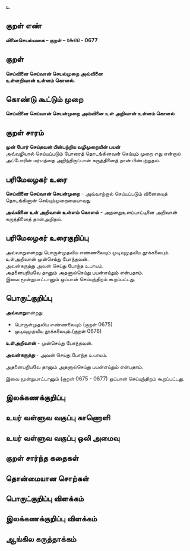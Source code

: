 உ

## குறள் எண் 

**வினைசெயல்வகை – குறள் – ௦௬௭௭ - 0677**

## குறள் 

**செய்வினை செய்வான் செயல்முறை அவ்வினை  
உள்ளறிவான் உள்ளம் கொளல்.**  

## கொண்டு கூட்டும் முறை

**செய்வினை செய்வான் செயன்முறை அவ்வினை உள் அறிவான் உள்ளம் கொளல்**  

## குறள் சாரம் 

**முன் போர் செய்தவன் பின்பற்றிய வழிமுறையின் பயன்**  
அவ்வழியால் செய்யப்படும் போரைத் தொடங்கினவன் செய்யும் முறை எது என்றால் அப்போரின் மர்மத்தை அறிந்திருப்பான் கருத்தினைத் தான் பின்பற்றுதல்.  

## பரிமேலழகர் உரை

**செய்வினை செய்வான் செயன்முறை** - அவ்வாற்றால் செய்யப்படும் வினையைத் தொடங்கினான் செய்யும்முறைமையாவது  

**அவ்வினை உள் அறிவான் உள்ளம் கொளல்** - அதனதுஉளப்பாட்டினை அறிவான் கருத்தினைத் தான்அறிதல். 

## பரிமேலழகர் உரைகுறிப்பு   

அவ்வாறுஎன்றது பொருள்முதலிய எண்ணலையும் முடிவுமுதலிய தூக்கலையும்.  
உள்அறிவான் முன்செய்து போந்தவன்.  
அவன்கருத்து அவன் செய்து போந்த உபாயம்.  
அதனையறியவே தானும் அதனால்செய்து பயன்எய்தும் என்பதாம்.  
இவை மூன்றுபாட்டானும் ஒப்பான் செய்யுந்திறம் கூறப்பட்டது.    

## பொருட்குறிப்பு 

**அவ்வாறு**என்றது  
* பொருள்முதலிய எண்ணலையும் (குறள் 0675)
* முடிவுமுதலிய தூக்கலையும்.(குறள் 0676)  

**உள்அறிவான்** - முன்செய்து போந்தவன்.  

**அவன்கருத்து** - அவன் செய்து போந்த உபாயம்.  

அதனையறியவே தானும் அதனால்செய்து பயன்எய்தும் என்பதாம்.  

இவை மூன்றுபாட்டானும் (குறள் 0675 - 0677) ஒப்பான் செய்யுந்திறம் கூறப்பட்டது.    

## இலக்கணக்குறிப்பு  


## உயர் வள்ளுவ வகுப்பு காணொளி


## உயர் வள்ளுவ வகுப்பு ஒலி அமைவு 

 
## குறள் சார்ந்த கதைகள் 


## தொன்மையான சொற்கள்


## பொருட்குறிப்பு விளக்கம்


## இலக்கணக்குறிப்பு விளக்கம்


## ஆங்கில கருத்தாக்கம் 


